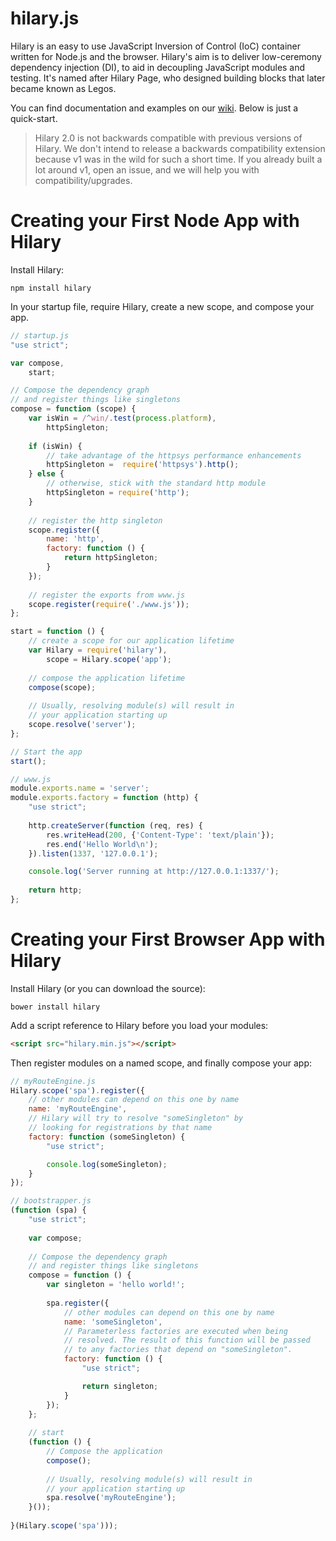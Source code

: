 hilary.js
========

Hilary is an easy to use JavaScript Inversion of Control (IoC) container written for Node.js and the browser.  Hilary's aim is to deliver low-ceremony dependency injection (DI), to aid in decoupling JavaScript modules and testing.  It's named after Hilary Page, who designed building blocks that later became known as Legos.

You can find documentation and examples on our [wiki](https://github.com/Acatar/hilaryjs/wiki). Below is just a quick-start.

> Hilary 2.0 is not backwards compatible with previous versions of Hilary. We don't intend to release a backwards compatibility extension because v1 was in the wild for such a short time. If you already built a lot around v1, open an issue, and we will help you with compatibility/upgrades.

Creating your First Node App with Hilary
========
Install Hilary:

```
npm install hilary
```

In your startup file, require Hilary, create a new scope, and compose your app.

```JavaScript
// startup.js
"use strict";

var compose,
    start;

// Compose the dependency graph
// and register things like singletons
compose = function (scope) {
    var isWin = /^win/.test(process.platform),
        httpSingleton;
            
    if (isWin) {
        // take advantage of the httpsys performance enhancements
        httpSingleton =  require('httpsys').http();
    } else {
        // otherwise, stick with the standard http module
        httpSingleton = require('http');
    }
    
    // register the http singleton
    scope.register({
        name: 'http',
        factory: function () {
            return httpSingleton;        
        }
    });
    
    // register the exports from www.js
    scope.register(require('./www.js'));
};

start = function () {
    // create a scope for our application lifetime
    var Hilary = require('hilary'),
        scope = Hilary.scope('app');
    
    // compose the application lifetime
    compose(scope);
    
    // Usually, resolving module(s) will result in 
    // your application starting up
    scope.resolve('server');
};

// Start the app
start();

```

```JavaScript
// www.js
module.exports.name = 'server';
module.exports.factory = function (http) {
    "use strict";
    
    http.createServer(function (req, res) {
        res.writeHead(200, {'Content-Type': 'text/plain'});
        res.end('Hello World\n');
    }).listen(1337, '127.0.0.1');

    console.log('Server running at http://127.0.0.1:1337/');
    
    return http;
};
```

Creating your First Browser App with Hilary
========
Install Hilary (or you can download the source):

```
bower install hilary
```

Add a script reference to Hilary before you load your modules:

```HTML
<script src="hilary.min.js"></script>
```

Then register modules on a named scope, and finally compose your app:

```JavaScript
// myRouteEngine.js
Hilary.scope('spa').register({
    // other modules can depend on this one by name
    name: 'myRouteEngine',
    // Hilary will try to resolve "someSingleton" by 
    // looking for registrations by that name
    factory: function (someSingleton) {
        "use strict";

        console.log(someSingleton);
    }
});
```

```JavaScript
// bootstrapper.js
(function (spa) {
    "use strict";
    
    var compose;
    
    // Compose the dependency graph
    // and register things like singletons
    compose = function () {
        var singleton = 'hello world!';
        
        spa.register({
            // other modules can depend on this one by name
            name: 'someSingleton',
            // Parameterless factories are executed when being 
            // resolved. The result of this function will be passed 
            // to any factories that depend on "someSingleton".
            factory: function () {
                "use strict";

                return singleton;
            }
        });
    };
    
    // start
    (function () {
        // Compose the application
        compose();
        
        // Usually, resolving module(s) will result in 
        // your application starting up
        spa.resolve('myRouteEngine');
    }());
    
}(Hilary.scope('spa')));
```
